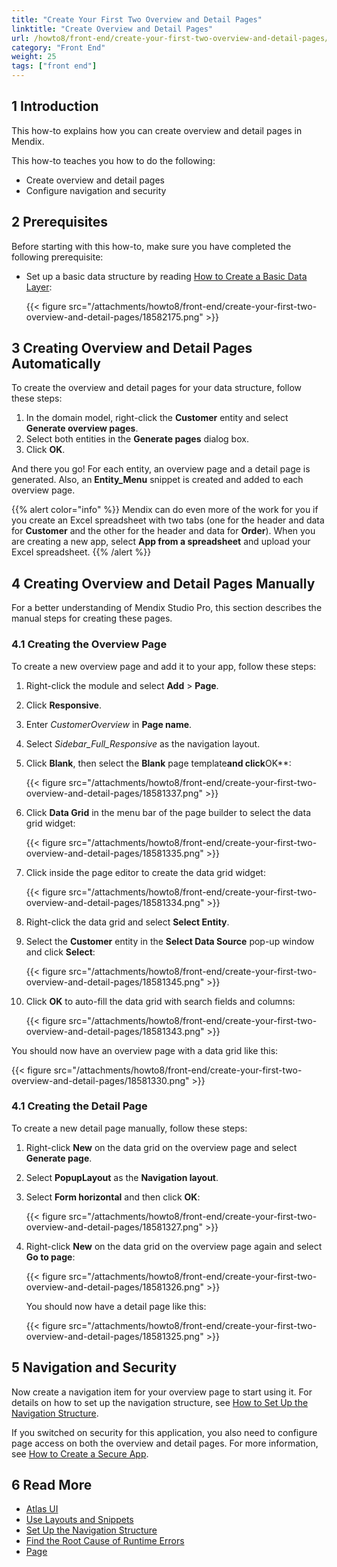 ```yaml
---
title: "Create Your First Two Overview and Detail Pages"
linktitle: "Create Overview and Detail Pages"
url: /howto8/front-end/create-your-first-two-overview-and-detail-pages/
category: "Front End"
weight: 25
tags: ["front end"]
---
```


## 1 Introduction

This how-to explains how you can create overview and detail pages in Mendix. 

This how-to teaches you how to do the following:

* Create overview and detail pages
* Configure navigation and security

## 2 Prerequisites

Before starting with this how-to, make sure you have completed the following prerequisite:

* Set up a basic data structure by reading [How to Create a Basic Data Layer](/howto8/data-models/create-a-basic-data-layer/):

    {{< figure src="/attachments/howto8/front-end/create-your-first-two-overview-and-detail-pages/18582175.png" >}}

## 3 Creating Overview and Detail Pages Automatically

To create the overview and detail pages for your data structure, follow these steps:

1. In the domain model, right-click the **Customer** entity and select **Generate overview pages**. 
2. Select both entities in the **Generate pages** dialog box.
3. Click **OK**.

And there you go! For each entity, an overview page and a detail page is generated. Also, an **Entity_Menu** snippet is created and added to each overview page.

{{% alert color="info" %}}
Mendix can do even more of the work for you if you create an Excel spreadsheet with two tabs (one for the header and data for **Customer** and the other for the header and data for **Order**). When you are creating a new app, select **App from a spreadsheet** and upload your Excel spreadsheet.
{{% /alert %}}

## 4 Creating Overview and Detail Pages Manually

For a better understanding of Mendix Studio Pro, this section describes the manual steps for creating these pages.

### 4.1 Creating the Overview Page

To create a new overview page and add it to your app, follow these steps:

1. Right-click the module and select **Add** > **Page**.
2. Click **Responsive**.
3. Enter *CustomerOverview* in **Page name**.
4. Select *Sidebar_Full_Responsive* as the navigation layout.
5. Click **Blank**, then select the **Blank** page template**and click**OK**:

    {{< figure src="/attachments/howto8/front-end/create-your-first-two-overview-and-detail-pages/18581337.png" >}}

6. Click **Data Grid** in the menu bar of the page builder to select the data grid widget:

    {{< figure src="/attachments/howto8/front-end/create-your-first-two-overview-and-detail-pages/18581335.png" >}}

7. Click inside the page editor to create the data grid widget:

    {{< figure src="/attachments/howto8/front-end/create-your-first-two-overview-and-detail-pages/18581334.png" >}}

8. Right-click the data grid and select **Select Entity**.
9. Select the **Customer** entity in the **Select Data Source** pop-up window and click **Select**:

    {{< figure src="/attachments/howto8/front-end/create-your-first-two-overview-and-detail-pages/18581345.png" >}}

10. Click **OK** to auto-fill the data grid with search fields and columns:

    {{< figure src="/attachments/howto8/front-end/create-your-first-two-overview-and-detail-pages/18581343.png" >}}

You should now have an overview page with a data grid like this:

{{< figure src="/attachments/howto8/front-end/create-your-first-two-overview-and-detail-pages/18581330.png" >}}

### 4.1 Creating the Detail Page

To create a new detail page manually, follow these steps:

1. Right-click **New** on the data grid on the overview page and select **Generate page**.
2. Select **PopupLayout** as the **Navigation layout**.
3. Select **Form horizontal** and then click **OK**:

    {{< figure src="/attachments/howto8/front-end/create-your-first-two-overview-and-detail-pages/18581327.png" >}} 

4. Right-click **New** on the data grid on the overview page again and select **Go to page**:

    {{< figure src="/attachments/howto8/front-end/create-your-first-two-overview-and-detail-pages/18581326.png" >}}

    You should now have a detail page like this:

    {{< figure src="/attachments/howto8/front-end/create-your-first-two-overview-and-detail-pages/18581325.png" >}}

## 5 Navigation and Security

Now create a navigation item for your overview page to start using it. For details on how to set up the navigation structure, see [How to Set Up the Navigation Structure](/howto8/general/setting-up-the-navigation-structure/).

If you switched on security for this application, you also need to configure page access on both the overview and detail pages. For more information, see [How to Create a Secure App](/howto8/security/create-a-secure-app/).

## 6 Read More

* [Atlas UI](/howto8/front-end/atlas-ui/)
* [Use Layouts and Snippets](/howto8/front-end/layouts-and-snippets/)
* [Set Up the Navigation Structure](/howto8/general/setting-up-the-navigation-structure/)
* [Find the Root Cause of Runtime Errors](/howto8/monitoring-troubleshooting/finding-the-root-cause-of-runtime-errors/)
* [Page](/refguide8/page/)
